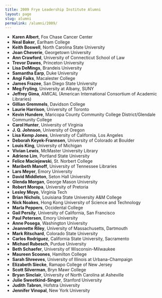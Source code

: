 ```yaml
---
title: 2009 Frye Leadership Institute Alumni
layout: page
slug: alumni
permalink: /alumni/2009/
---
```


- **Karen Albert**, Fox Chase Cancer Center
- **Neal Baker**, Earlham College
- **Keith Boswell**, North Carolina State University
- **Joan Cheverie**, Georgetown University
- **Ann Crawford**, University of Connecticut School of Law
- **Trevor Dawes**, Princeton University
- **Lisa DeMings**, Brandeis University
- **Samantha Earp**, Duke University
- **Angi Faiks**, Macalester College
- **James Frazee**, San Diego State University
- **Meg Fryling**, University at Albany, SUNY
- **Jeffrey Gima**, AMICAL (American International Consortium of Academic Libraries)
- **Gillian Gremmels**, Davidson College
- **Laurie Harrison**, University of Toronto
- **Kevin Hundere**, Maricopa County Community College District/Glendale Community College
- **Carol Hunter**, University of Virginia
- **J. Q. Johnson**, University of Oregon
- **Lisa Kemp Jones**, University of California, Los Angeles
- **Deborah Keyek-Frannsen**, University of Colorado at Boulder
- **Louis King**, University of Michigan
- **Vivian Lewis**, McMaster University Library
- **Adriene Lim**, Portland State University
- **Felice Maciejewski**, St. Norbert College
- **Maribeth Manoff**, University of Tennessee Libraries
- **Lars Meyer**, Emory University
- **David Middleton**, Seton Hall University
- **Glenda Morgan**, George Mason University
- **Robert Moropa**, University of Pretoria
- **Lesley Moyo**, Virginia Tech
- **Brian Nichols**, Louisiana State University A&M College
- **Nick Noakes**, Hong Kong University of Science and Technology
- **Marla Peppers**, Occidental College
- **Gail Persily**, University of California, San Francisco
- **Paul Petersen**, Emory University
- **Anne Posega**, Washington University
- **Jeannette Riley**, University of Massachusetts, Dartmouth
- **Mark Ritschard**, Colorado State University
- **Carlos Rodriguez**, California State University, Sacramento
- **Michael Rubesch**, Purdue University
- **Beth Schaefer**, University of Wisconsin-Milwaukee
- **Maureen Scoones**, Hamilton College
- **Sarah Shreeves**, University of Illinois at Urbana-Champaign
- **Elizabeth Siecke**, Ramapo College of New Jersey
- **Scott Silverman**, Bryn Mawr College
- **Bryan Sinclair**, University of North Carolina at Asheville
- **Julie Sweetkind-Singer**, Stanford University
- **Judith Tabron**, Hofstra University
- **Jennifer Vinopal**, New York University
